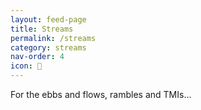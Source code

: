 ```yaml
---
layout: feed-page
title: Streams
permalink: /streams
category: streams
nav-order: 4
icon: 🌊
---
```


For the ebbs and flows, rambles and TMIs...